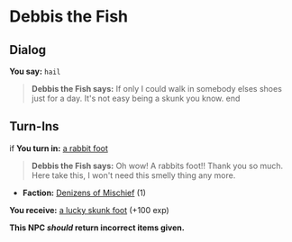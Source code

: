 # Debbis the Fish
## Dialog

**You say:** `hail`



>**Debbis the Fish says:** If only I could walk in somebody elses shoes just for a day. It's not easy being a skunk you know.
end

## Turn-Ins





if **You turn in:** [a rabbit foot](/item/6883)


>**Debbis the Fish says:** Oh wow! A rabbits foot!! Thank you so much. Here take this, I won't need this smelly thing any more.


* __Faction:__ [Denizens of Mischief](/faction/437) (1)


 **You receive:**  [a lucky skunk foot](/item/6876) (+100 exp)

**This NPC *should* return incorrect items given.**
